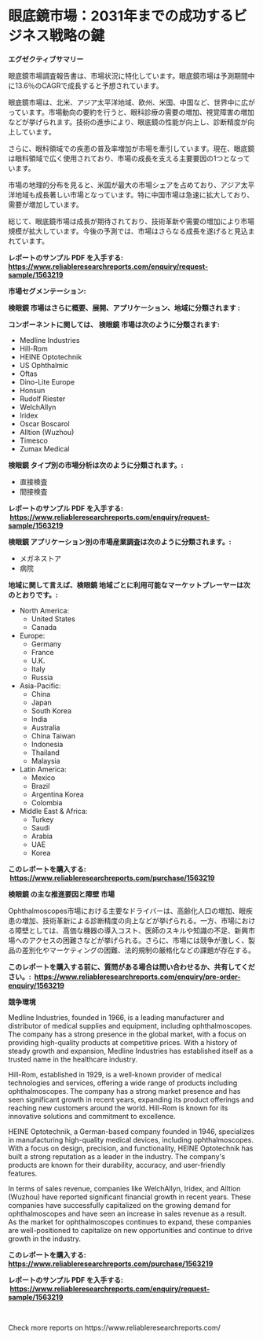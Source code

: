 <p><h1>眼底鏡市場：2031年までの成功するビジネス戦略の鍵</h1></p><p><strong>エグゼクティブサマリー</strong></p>
<p><p>眼底鏡市場調査報告書は、市場状況に特化しています。眼底鏡市場は予測期間中に13.6％のCAGRで成長すると予想されています。</p><p>眼底鏡市場は、北米、アジア太平洋地域、欧州、米国、中国など、世界中に広がっています。市場動向の要約を行うと、眼科診療の需要の増加、視覚障害の増加などが挙げられます。技術の進歩により、眼底鏡の性能が向上し、診断精度が向上しています。</p><p>さらに、眼科領域での疾患の普及率増加が市場を牽引しています。現在、眼底鏡は眼科領域で広く使用されており、市場の成長を支える主要要因の1つとなっています。</p><p>市場の地理的分布を見ると、米国が最大の市場シェアを占めており、アジア太平洋地域も成長著しい市場となっています。特に中国市場は急速に拡大しており、需要が増加しています。</p><p>総じて、眼底鏡市場は成長が期待されており、技術革新や需要の増加により市場規模が拡大しています。今後の予測では、市場はさらなる成長を遂げると見込まれています。</p></p>
<p><strong>レポートのサンプル PDF を入手する: <a href="https://www.reliableresearchreports.com/enquiry/request-sample/1563219">https://www.reliableresearchreports.com/enquiry/request-sample/1563219</a></strong></p>
<p><strong>市場セグメンテーション:</strong></p>
<p><strong> 検眼鏡 市場はさらに概要、展開、アプリケーション、地域に分類されます :</strong></p>
<p><strong>コンポーネントに関しては、 検眼鏡 市場は次のように分類されます: &nbsp;</strong></p>
<p><ul><li>Medline Industries</li><li>Hill-Rom</li><li>HEINE Optotechnik</li><li>US Ophthalmic</li><li>Oftas</li><li>Dino-Lite Europe</li><li>Honsun</li><li>Rudolf Riester</li><li>WelchAllyn</li><li>Iridex</li><li>Oscar Boscarol</li><li>Alltion (Wuzhou)</li><li>Timesco</li><li>Zumax Medical</li></ul></p>
<p><strong> 検眼鏡 タイプ別の市場分析は次のように分類されます。:</strong></p>
<p><ul><li>直接検査</li><li>間接検査</li></ul></p>
<p><strong>レポートのサンプル PDF を入手する: &nbsp;<a href="https://www.reliableresearchreports.com/enquiry/request-sample/1563219">https://www.reliableresearchreports.com/enquiry/request-sample/1563219</a></strong></p>
<p><strong> 検眼鏡 アプリケーション別の市場産業調査は次のように分類されます。:</strong></p>
<p><ul><li>メガネストア</li><li>病院</li></ul></p>
<p><strong>地域に関して言えば、検眼鏡 地域ごとに利用可能なマーケットプレーヤーは次のとおりです。:</strong></p>
<p><ul>
    <li>
        North America:
        <ul>
            <li>United States</li>
            <li>Canada</li>
        </ul>
    </li>
    <li>
        Europe:
        <ul>
            <li>Germany</li>
            <li>France</li>
            <li>U.K.</li>
            <li>Italy</li>
            <li>Russia</li>
        </ul>
    </li>
    <li>
        Asia-Pacific:
        <ul>
            <li>China</li>
            <li>Japan</li>
            <li>South Korea</li>
            <li>India</li>
            <li>Australia</li>
            <li>China Taiwan</li>
            <li>Indonesia</li>
            <li>Thailand</li>
            <li>Malaysia</li>
        </ul>
    </li>
    <li>
        Latin America:
        <ul>
            <li>Mexico</li>
            <li>Brazil</li>
            <li>Argentina Korea</li>
            <li>Colombia</li>
        </ul>
    </li>
    <li>
        Middle East & Africa:
        <ul>
            <li>Turkey</li>
            <li>Saudi</li>
            <li>Arabia</li>
            <li>UAE</li>
            <li>Korea</li>
        </ul>
    </li>
    </ul></p>
<p><strong>このレポートを購入する: &nbsp;<a href="https://www.reliableresearchreports.com/purchase/1563219">https://www.reliableresearchreports.com/purchase/1563219</a></strong></p>
<p><strong>検眼鏡 の主な推進要因と障壁 市場</strong></p>
<p><p>Ophthalmoscopes市場における主要なドライバーは、高齢化人口の増加、眼疾患の増加、技術革新による診断精度の向上などが挙げられる。一方、市場における障壁としては、高価な機器の導入コスト、医師のスキルや知識の不足、新興市場へのアクセスの困難さなどが挙げられる。さらに、市場には競争が激しく、製品の差別化やマーケティングの困難、法的規制の厳格化などの課題が存在する。</p></p>
<p><strong>このレポートを購入する前に、質問がある場合は問い合わせるか、共有してください。:&nbsp; <a href="https://www.reliableresearchreports.com/enquiry/pre-order-enquiry/1563219">https://www.reliableresearchreports.com/enquiry/pre-order-enquiry/1563219</a></strong></p>
<p><strong>競争環境</strong></p>
<p><p>Medline Industries, founded in 1966, is a leading manufacturer and distributor of medical supplies and equipment, including ophthalmoscopes. The company has a strong presence in the global market, with a focus on providing high-quality products at competitive prices. With a history of steady growth and expansion, Medline Industries has established itself as a trusted name in the healthcare industry.</p><p>Hill-Rom, established in 1929, is a well-known provider of medical technologies and services, offering a wide range of products including ophthalmoscopes. The company has a strong market presence and has seen significant growth in recent years, expanding its product offerings and reaching new customers around the world. Hill-Rom is known for its innovative solutions and commitment to excellence.</p><p>HEINE Optotechnik, a German-based company founded in 1946, specializes in manufacturing high-quality medical devices, including ophthalmoscopes. With a focus on design, precision, and functionality, HEINE Optotechnik has built a strong reputation as a leader in the industry. The company's products are known for their durability, accuracy, and user-friendly features.</p><p>In terms of sales revenue, companies like WelchAllyn, Iridex, and Alltion (Wuzhou) have reported significant financial growth in recent years. These companies have successfully capitalized on the growing demand for ophthalmoscopes and have seen an increase in sales revenue as a result. As the market for ophthalmoscopes continues to expand, these companies are well-positioned to capitalize on new opportunities and continue to drive growth in the industry.</p></p>
<p><strong>このレポートを購入する: &nbsp; <a href="https://www.reliableresearchreports.com/purchase/1563219">https://www.reliableresearchreports.com/purchase/1563219</a></strong></p>
<p><strong>レポートのサンプル PDF を入手する: &nbsp;<a href="https://www.reliableresearchreports.com/enquiry/request-sample/1563219">https://www.reliableresearchreports.com/enquiry/request-sample/1563219</a></strong><strong></strong></p>
<p>&nbsp;</p>
<p>Check more reports on https://www.reliableresearchreports.com/</p>